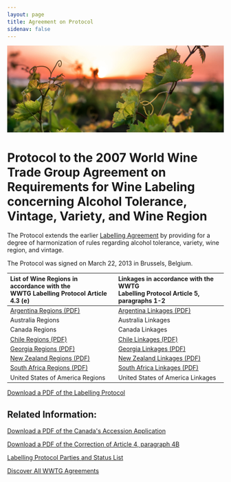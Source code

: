 ```yaml
---
layout: page
title: Agreement on Protocol
sidenav: false
---
```


![winery at sunset](/assets/uploads/sunset.jpg)

# Protocol to the 2007 World Wine Trade Group Agreement on Requirements for Wine Labeling concerning Alcohol Tolerance, Vintage, Variety, and Wine Region

The Protocol extends the earlier [Labelling Agreement](/labelling-agreement) by providing for a degree of harmonization of rules regarding alcohol tolerance, variety, wine region, and vintage.

The Protocol was signed on March 22, 2013 in Brussels, Belgium.

| List of Wine Regions in accordance with the <br>WWTG Labelling Protocol Article 4.3 (e)  | Linkages in accordance with the WWTG <br>Labelling Protocol Article 5, paragraphs 1-2   |
| :---                                                                                     |    :---                                                                                 |          
| [Argentina Regions (PDF)]({{site.baseurl}}/assets/uploads/argentinaregions.pdf)  | [Argentina Linkages (PDF)]({{site.baseurl}}/assets/uploads/argentinalinkages.pdf)                                                                     |    
| Australia Regions                                                                        | Australia Linkages                                                    |        
| Canada Regions                                                                           | Canada Linkages                                                       |        
| [Chile Regions (PDF)]({{site.baseurl}}/assets/uploads/chilewineregions.pdf)     | [Chile Linkages (PDF)]({{site.baseurl}}/assets/uploads/chilelinkages.pdf)      |       
| [Georgia Regions (PDF)]({{site.baseurl}}/assets/uploads/georgiawineregions.pdf) | [Georgia Linkages (PDF)]({{site.baseurl}}/assets/uploads/georgialinkages.pdf)  |         
| [New Zealand Regions (PDF)]({{site.baseurl}}/assets/uploads/nzwineregions.pdf)  | [New Zealand Linkages (PDF)]({{site.baseurl}}/assets/uploads/nzlinkages.pdf)   |     
| [South Africa Regions (PDF)]({{site.baseurl}}/assets/uploads/sawineregions.pdf) | [South Africa Linkages (PDF)]({{site.baseurl}}/assets/uploads/salinkages.pdf)  |       
| United States of America Regions                                                | United States of America Linkages                                              |   

<a class="usa-button" href="{{site.baseurl}}/assets/uploads/protocol.pdf">Download a PDF of the Labelling Protocol</a>

## Related Information:

<a class="usa-button" href="{{site.baseurl}}/assets/uploads/canada-protocol.pdf">Download a PDF of the Canada's Accession Application</a>

<a class="usa-button" href="{{site.baseurl}}/assets/uploads/maa-correction.pdf">Download a PDF of the Correction of Article 4, paragraph 4B</a>

<a class="usa-button" href="https://www.state.gov/wine-labeling-protocol">Labelling Protocol Parties and Status List</a>


<a class="usa-button" href="{{site.baseurl}}/agreements">Discover All WWTG Agreements</a>
